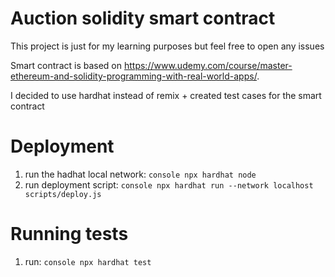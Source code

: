 # Auction solidity smart contract

This project is just for my learning purposes but feel free to open any issues

Smart contract is based on https://www.udemy.com/course/master-ethereum-and-solidity-programming-with-real-world-apps/.

I decided to use hardhat instead of remix + created test cases for the smart contract

# Deployment
1) run the hadhat local network: ```console npx hardhat node```
2) run deployment script: ```console npx hardhat run --network localhost scripts/deploy.js```

# Running tests
1) run: ```console npx hardhat test```
